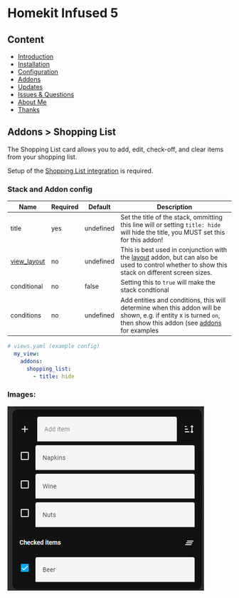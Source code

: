 # Homekit Infused 5

## Content
- [Introduction](../index.md)
- [Installation](../installation.md)
- [Configuration](../configuration.md)
- [Addons](../addons.md)
- [Updates](../updates.md)
- [Issues & Questions](../issues.md)
- [About Me](../about.md)
- [Thanks](../thanks.md)

## Addons > Shopping List

The Shopping List card allows you to add, edit, check-off, and clear items from your shopping list.

Setup of the [Shopping List integration](https://www.home-assistant.io/integrations/shopping_list/) is required.

### Stack and Addon config

| Name | Required | Default | Description |
|----------------------------------|-------------|----------------------|-----------------------------------------------------------------------------------------------------------------------------------------------------------------------------------|
| title | yes | undefined | Set the title of the stack, ommitting this line will or setting `title: hide` will hide the title, you MUST set this for this addon! |
| [view_layout](layout.md#view-layout) | no | undefined | This is best used in conjunction with the [layout](layout.md#view-layout) addon, but can also be used to control whether to show this stack on different screen sizes. |
| conditional | no | false | Setting this to `true` will make the stack condtional |
| conditions | no | undefined | Add entities and conditions, this will determine when this addon will be shown, e.g. if entity x is turned `on`, then show this addon (see [addons](../addons.md) for examples |


```yaml
# views.yaml (example config)
  my_view:
    addons:
      shopping_list:
        - title: hide
```
### Images:

![Homekit Infused](../images/hki-shopping-list.png)
